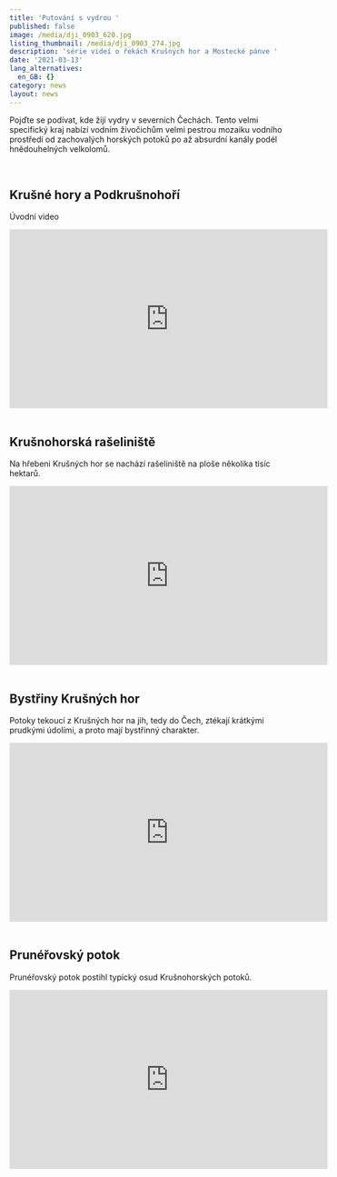 ```yaml
---
title: 'Putování s vydrou '
published: false
image: /media/dji_0903_620.jpg
listing_thumbnail: /media/dji_0903_274.jpg
description: 'série videí o řekách Krušných hor a Mostecké pánve '
date: '2021-03-13'
lang_alternatives:
  en_GB: {}
category: news
layout: news
---
```

Pojďte se podívat, kde žijí vydry v severních Čechách. Tento velmi specifický kraj nabízí vodním živočichům velmi pestrou mozaiku vodního prostředí od zachovalých horských potoků po až absurdní kanály podél hnědouhelných velkolomů. 

<br/> 

## Krušné hory a Podkrušnohoří

Úvodní video

<iframe width="560" height="315" src="https://www.youtube.com/embed/1Yihr-AGLWc" frameborder="0" allow="accelerometer; autoplay; clipboard-write; encrypted-media; gyroscope; picture-in-picture" allowfullscreen></iframe>

<br/>
<br/>

## Krušnohorská rašeliniště

Na hřebeni Krušných hor se nachází rašeliniště na ploše několika tisíc hektarů.

<iframe width="560" height="315" src="https://www.youtube.com/embed/B2Z81Gb5ozs" frameborder="0" allow="accelerometer; autoplay; clipboard-write; encrypted-media; gyroscope; picture-in-picture" allowfullscreen></iframe>

<br/>
<br/>

## Bystřiny Krušných hor

Potoky tekoucí z Krušných hor na jih, tedy do Čech, ztékají krátkými prudkými údolími, a proto mají bystřinný charakter.

<iframe width="560" height="315" src="https://www.youtube.com/embed/hul9YRVqI7A" frameborder="0" allow="accelerometer; autoplay; clipboard-write; encrypted-media; gyroscope; picture-in-picture" allowfullscreen></iframe>

<br/>
<br/>

## Prunéřovský potok

Prunéřovský potok postihl typický osud Krušnohorských potoků.

<iframe width="560" height="315" src="https://www.youtube.com/embed/xbYdnc3G0SI" frameborder="0" allow="accelerometer; autoplay; clipboard-write; encrypted-media; gyroscope; picture-in-picture" allowfullscreen></iframe>

<br/>
<br/>
